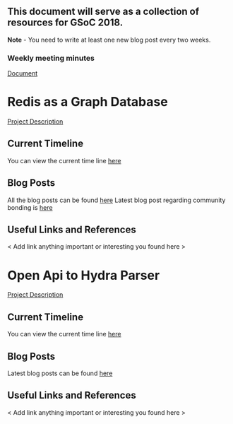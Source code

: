 ## This document will serve as a collection of resources for GSoC 2018.

**Note** - You need to write at least one new blog post every two weeks. 

### Weekly meeting minutes 
[Document](https://docs.google.com/document/d/1gz6Vw4MWI0qwOLD5QjRvam-kfttHXhTqfpfo_ToTF3k/edit?usp=drivesdk)

# Redis as a Graph Database
[Project Description](https://summerofcode.withgoogle.com/dashboard/project/4635861707128832/overview/)

## Current Timeline
You can view the current time line [here](https://docs.google.com/document/d/1oydq0Ob_Uk4HVpud-PCNMJ0EAnzbOO5-119trFjfrGg/edit?usp=sharing) 

## Blog Posts
 All the blog posts can be found [here](https://medium.com/@sandeepsajan0) 
 Latest blog post regarding community bonding is [here](https://medium.com/@sandeepsajan0/gsoc-community-bonding-period-63c2d9568594)

## Useful Links and References
< Add link anything important or interesting you found here >

# Open Api to Hydra Parser


[Project Description](https://summerofcode.withgoogle.com/organizations/5502406444449792/#6501296933175296)

## Current Timeline

You can view the current time line [here](https://docs.google.com/document/d/181YFRsBBnjtzuKNWfoHYLSB3O7f6llUmIzVDA4sq_Eg/edit?usp=sharing)

## Blog Posts
Latest blog posts can be found [here](https://medium.com/openapi-hydra-parser-gsoc2018)


## Useful Links and References
< Add link anything important or interesting you found here >
